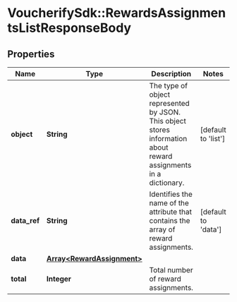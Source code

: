 # VoucherifySdk::RewardsAssignmentsListResponseBody

## Properties

| Name | Type | Description | Notes |
| ---- | ---- | ----------- | ----- |
| **object** | **String** | The type of object represented by JSON. This object stores information about reward assignments in a dictionary. | [default to &#39;list&#39;] |
| **data_ref** | **String** | Identifies the name of the attribute that contains the array of reward assignments. | [default to &#39;data&#39;] |
| **data** | [**Array&lt;RewardAssignment&gt;**](RewardAssignment.md) |  |  |
| **total** | **Integer** | Total number of reward assignments. |  |


